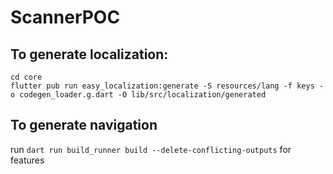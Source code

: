 # ScannerPOC

## To generate localization:
```
cd core
flutter pub run easy_localization:generate -S resources/lang -f keys -o codegen_loader.g.dart -O lib/src/localization/generated
```

## To generate navigation
run ``` dart run build_runner build --delete-conflicting-outputs ``` for 
features